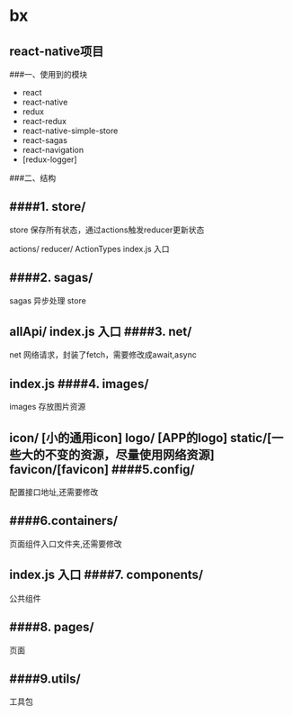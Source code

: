 # bx
react-native项目
----

###一、使用到的模块
>
+ react
+ react-native
+ redux
+ react-redux
+ react-native-simple-store
+ react-sagas
+ react-navigation
+ [redux-logger]

###二、结构

####1. store/
--
store 保存所有状态，通过actions触发reducer更新状态

actions/
reducer/
ActionTypes
index.js 入口

####2. sagas/
--
sagas 异步处理 store

allApi/
index.js 入口
####3. net/
--
net 网络请求，封装了fetch，需要修改成await,async

index.js
####4. images/
--
images 存放图片资源

icon/ [小的通用icon]
logo/ [APP的logo]
static/[一些大的不变的资源，尽量使用网络资源]
favicon/[favicon]
####5.config/
--
配置接口地址,还需要修改

####6.containers/
--
页面组件入口文件夹,还需要修改

index.js 入口
####7. components/
--
公共组件

####8. pages/
--
页面

####9.utils/
--
工具包
